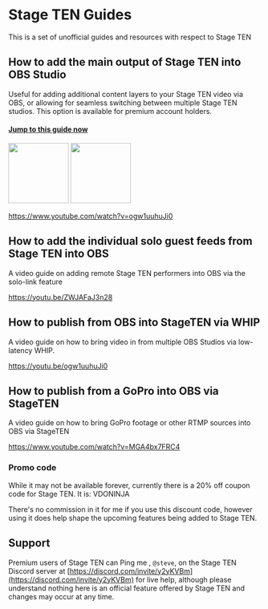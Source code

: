# Stage TEN Guides

This is a set of unofficial guides and resources with respect to Stage TEN

## How to add the main output of Stage TEN into OBS Studio

Useful for adding additional content layers to your Stage TEN video via OBS, or allowing for seamless switching between multiple Stage TEN studios.  This option is available for premium account holders.

#### [Jump to this guide now](https://steveseguin.github.io/StageTEN-Guides/publishing-to-OBS) 

<img src="https://user-images.githubusercontent.com/2575698/203494522-90279f82-b99b-44f6-9851-90000c7a6835.png" height="120" /> <img src="https://user-images.githubusercontent.com/2575698/203503355-5e535be4-810b-4f47-ab9f-bd56465c85bd.png" height="120" />


https://www.youtube.com/watch?v=ogw1uuhuJi0


## How to add the individual solo guest feeds from Stage TEN into OBS

A video guide on adding remote Stage TEN performers into OBS via the solo-link feature

https://youtu.be/ZWJAFaJ3n28


## How to publish from OBS into StageTEN via WHIP

A video guide on how to bring video in from multiple OBS Studios via low-latency WHIP.

https://youtu.be/ogw1uuhuJi0

## How to publish from a GoPro into OBS via StageTEN

A video guide on how to bring GoPro footage or other RTMP sources into OBS via StageTEN

https://www.youtube.com/watch?v=MGA4bx7FRC4

### Promo code

While it may not be available forever, currently there is a 20% off coupon code for Stage TEN. It is: VDONINJA   

There's no commission in it for me if you use this discount code, however using it does help shape the upcoming features being added to Stage TEN. 


## Support
Premium users of Stage TEN can Ping me , `@steve`,  on the Stage TEN Discord server at [https://discord.com/invite/y2yKVBm](https://discord.com/invite/y2yKVBm) for live help, although please understand nothing here is an official feature offered by Stage TEN and changes may occur at any time.

